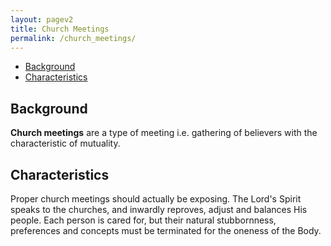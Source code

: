 ```yaml
---
layout: pagev2
title: Church Meetings
permalink: /church_meetings/
---
```

- [Background](#background)
- [Characteristics](#characteristics)

## Background

**Church meetings** are a type of meeting i.e. gathering of believers with the characteristic of mutuality. 

## Characteristics

Proper church meetings should actually be exposing. The Lord's Spirit speaks to the churches, and inwardly reproves, adjust and balances His people. Each person is cared for, but their natural stubbornness, preferences and concepts must be terminated for the oneness of the Body.